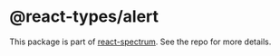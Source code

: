# @react-types/alert

This package is part of [react-spectrum](https://github.com/adobe/react-spectrum). See the repo for more details.
